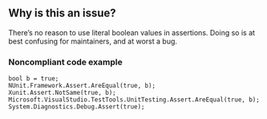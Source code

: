 ## Why is this an issue?
 
There’s no reason to use literal boolean values in assertions. Doing so is at best confusing for maintainers, and at worst a bug.
 
### Noncompliant code example

    bool b = true;
    NUnit.Framework.Assert.AreEqual(true, b);
    Xunit.Assert.NotSame(true, b);
    Microsoft.VisualStudio.TestTools.UnitTesting.Assert.AreEqual(true, b);
    System.Diagnostics.Debug.Assert(true);